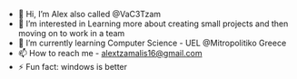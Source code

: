 - 👋 Hi, I’m Alex also called @VaC3Tzam
- 👀 I’m interested in Learning more about creating small projects and then moving on to work in a team
- 🌱 I’m currently learning Computer Science - UEL @Mitropolitiko Greece
- 📫 How to reach me - alextzamalis16@gmail.com
- ⚡ Fun fact: windows is better

